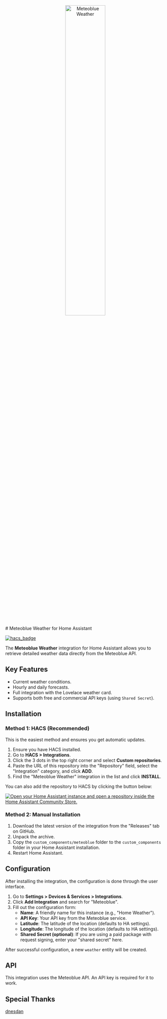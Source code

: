 
<center><img src="https://content.meteoblue.com/assets/images/testimonials/logo/meteoblue_logo_v2.0.svg" width="50%" height="50%" alt="Meteoblue Weather"></center>
# Meteoblue Weather for Home Assistant

[![hacs_badge](https://img.shields.io/badge/HACS-Custom-41BDF5.svg)](https://github.com/hacs/integration)

The **Meteoblue Weather** integration for Home Assistant allows you to retrieve detailed weather data directly from the Meteoblue API.

## Key Features

*   Current weather conditions.
*   Hourly and daily forecasts.
*   Full integration with the Lovelace weather card.
*   Supports both free and commercial API keys (using `Shared Secret`).

## Installation

### Method 1: HACS (Recommended)

This is the easiest method and ensures you get automatic updates.

1.  Ensure you have HACS installed.
2.  Go to **HACS > Integrations**.
3.  Click the 3 dots in the top right corner and select **Custom repositories**.
4.  Paste the URL of this repository into the "Repository" field, select the "Integration" category, and click **ADD**.
5.  Find the "Meteoblue Weather" integration in the list and click **INSTALL**.

You can also add the repository to HACS by clicking the button below:

[![Open your Home Assistant instance and open a repository inside the Home Assistant Community Store.](https://my.home-assistant.io/badges/hacs_repository.svg)](https://my.home-assistant.io/redirect/hacs_repository/?owner=MarcinSachs&repository=meteoblue-weather&category=integration)


### Method 2: Manual Installation

1.  Download the latest version of the integration from the "Releases" tab on GitHub.
2.  Unpack the archive.
3.  Copy the `custom_components/meteoblue` folder to the `custom_components` folder in your Home Assistant installation.
4.  Restart Home Assistant.

## Configuration

After installing the integration, the configuration is done through the user interface.

1.  Go to **Settings > Devices & Services > Integrations**.
2.  Click **Add Integration** and search for "Meteoblue".
3.  Fill out the configuration form:
    *   **Name**: A friendly name for this instance (e.g., "Home Weather").
    *   **API Key**: Your API key from the Meteoblue service.
    *   **Latitude**: The latitude of the location (defaults to HA settings).
    *   **Longitude**: The longitude of the location (defaults to HA settings).
    *   **Shared Secret (optional)**: If you are using a paid package with request signing, enter your "shared secret" here.

After successful configuration, a new `weather` entity will be created.

## API

This integration uses the Meteoblue API. An API key is required for it to work.

## Special Thanks

[dnesdan](https://github.com/dnesdan)

